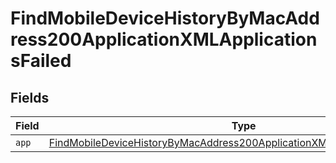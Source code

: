 # FindMobileDeviceHistoryByMacAddress200ApplicationXMLApplicationsFailed


## Fields

| Field                                                                                                                                                                             | Type                                                                                                                                                                              | Required                                                                                                                                                                          | Description                                                                                                                                                                       |
| --------------------------------------------------------------------------------------------------------------------------------------------------------------------------------- | --------------------------------------------------------------------------------------------------------------------------------------------------------------------------------- | --------------------------------------------------------------------------------------------------------------------------------------------------------------------------------- | --------------------------------------------------------------------------------------------------------------------------------------------------------------------------------- |
| `app`                                                                                                                                                                             | [FindMobileDeviceHistoryByMacAddress200ApplicationXMLApplicationsFailedApp](../../models/operations/findmobiledevicehistorybymacaddress200applicationxmlapplicationsfailedapp.md) | :heavy_minus_sign:                                                                                                                                                                | N/A                                                                                                                                                                               |